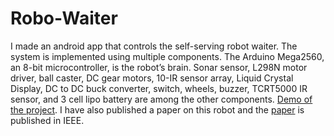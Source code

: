 # Robo-Waiter
I made an android app that controls the self-serving robot waiter. The system is implemented using multiple components. The Arduino Mega2560, an 8-bit microcontroller, is the robot’s brain. Sonar sensor, L298N motor driver, ball caster, DC gear motors, 10-IR sensor array, Liquid Crystal Display, DC to DC buck converter, switch, wheels, buzzer, TCRT5000 IR sensor, and 3 cell lipo battery are among the other components.
[Demo of the project](https://youtu.be/fkcC4ygjQmU).
I have also published a paper on this robot and the [paper](https://ieeexplore.ieee.org/document/9977936) is published in IEEE.
